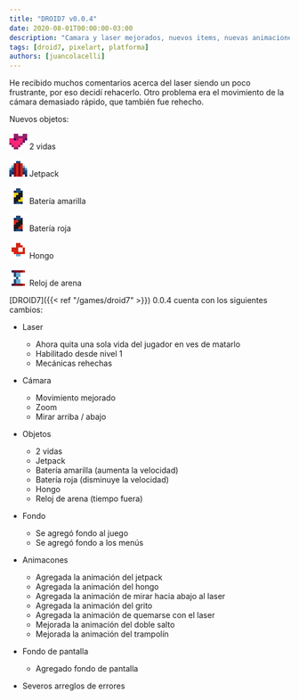 ```yaml
---
title: "DROID7 v0.0.4"
date: 2020-08-01T00:00:00-03:00
description: "Camara y laser mejorados, nuevos items, nuevas animaciones, y más..."
tags: [droid7, pixelart, platforma]
authors: [juancolacelli]
---
```

He recibido muchos comentarios acerca del laser siendo un poco frustrante, por eso  decidí rehacerlo. Otro problema era el movimiento de la cámara demasiado rápido, que también fue rehecho.

Nuevos objetos:

![2 vidas](items2.png) 2 vidas

![Jetpack](items3.png) Jetpack

![Batería amarilla](items4.png) Batería amarilla

![Batería roja](items5.png) Batería roja

![Hongo](items6.png) Hongo

![Reloj de arena](items7.png) Reloj de arena

[DROID7]({{< ref "/games/droid7" >}}) 0.0.4 cuenta con los siguientes cambios:

- Laser
  - Ahora quita una sola vida del jugador en ves de matarlo
  - Habilitado desde nivel 1
  - Mecánicas rehechas

- Cámara
  - Movimiento mejorado
  - Zoom
  - Mirar arriba / abajo

- Objetos
  - 2 vidas
  - Jetpack
  - Batería amarilla (aumenta la velocidad)
  - Batería roja (disminuye la velocidad)
  - Hongo
  - Reloj de arena (tiempo fuera)

- Fondo
  - Se agregó fondo al juego
  - Se agregó fondo a los menús

- Animacones
  - Agregada la animación del jetpack
  - Agregada la animación del hongo
  - Agregada la animación de mirar hacia abajo al laser
  - Agregada la animación del grito
  - Agregada la animación de quemarse con el laser
  - Mejorada la animación del doble salto
  - Mejorada la animación del trampolín

- Fondo de pantalla
  - Agregado fondo de pantalla

- Severos arreglos de errores
